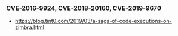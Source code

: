 ### CVE-2016-9924, CVE-2018-20160, CVE-2019-9670

- https://blog.tint0.com/2019/03/a-saga-of-code-executions-on-zimbra.html
